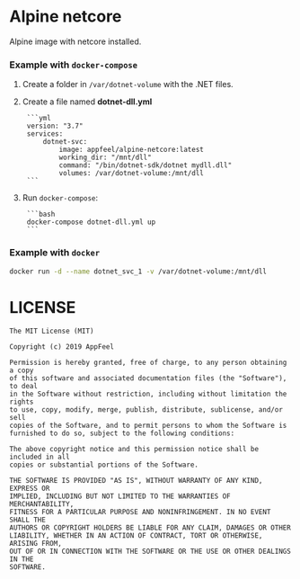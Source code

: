 # Alpine netcore

Alpine image with netcore installed.

### Example with `docker-compose`

1. Create a folder in `/var/dotnet-volume` with the .NET files.
2. Create a file named **dotnet-dll.yml**

        ```yml
        version: "3.7"
        services:
            dotnet-svc:
                image: appfeel/alpine-netcore:latest
                working_dir: "/mnt/dll"
                command: "/bin/dotnet-sdk/dotnet mydll.dll"
                volumes: /var/dotnet-volume:/mnt/dll
        ```
3. Run `docker-compose`:

        ```bash
        docker-compose dotnet-dll.yml up
        ```

### Example with `docker`

```bash
docker run -d --name dotnet_svc_1 -v /var/dotnet-volume:/mnt/dll
```

# LICENSE

```
The MIT License (MIT)

Copyright (c) 2019 AppFeel

Permission is hereby granted, free of charge, to any person obtaining a copy
of this software and associated documentation files (the "Software"), to deal
in the Software without restriction, including without limitation the rights
to use, copy, modify, merge, publish, distribute, sublicense, and/or sell
copies of the Software, and to permit persons to whom the Software is
furnished to do so, subject to the following conditions:

The above copyright notice and this permission notice shall be included in all
copies or substantial portions of the Software.

THE SOFTWARE IS PROVIDED "AS IS", WITHOUT WARRANTY OF ANY KIND, EXPRESS OR
IMPLIED, INCLUDING BUT NOT LIMITED TO THE WARRANTIES OF MERCHANTABILITY,
FITNESS FOR A PARTICULAR PURPOSE AND NONINFRINGEMENT. IN NO EVENT SHALL THE
AUTHORS OR COPYRIGHT HOLDERS BE LIABLE FOR ANY CLAIM, DAMAGES OR OTHER
LIABILITY, WHETHER IN AN ACTION OF CONTRACT, TORT OR OTHERWISE, ARISING FROM,
OUT OF OR IN CONNECTION WITH THE SOFTWARE OR THE USE OR OTHER DEALINGS IN THE
SOFTWARE.
```
